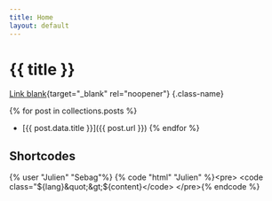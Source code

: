 ```yaml
---
title: Home
layout: default
---
```


# {{ title }}

[Link blank](/){target="\_blank" rel="noopener"} {.class-name}

{% for post in collections.posts %}
- [{{ post.data.title }}]({{ post.url }})
{% endfor %}

## Shortcodes

{% user "Julien" "Sebag"%}
{% code "html" "Julien" %}&lt;pre&gt;
&lt;code class=&quot;${lang}&quot;&gt;${content}&lt;/code&gt;
&lt;/pre&gt;{% endcode %}
